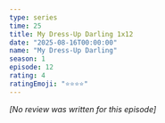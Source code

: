 ```yaml
---
type: series
time: 25
title: My Dress-Up Darling 1x12
date: "2025-08-16T00:00:00"
name: "My Dress-Up Darling"
season: 1
episode: 12
rating: 4
ratingEmoji: "⭐️⭐️⭐️⭐️"
---
```


_[No review was written for this episode]_